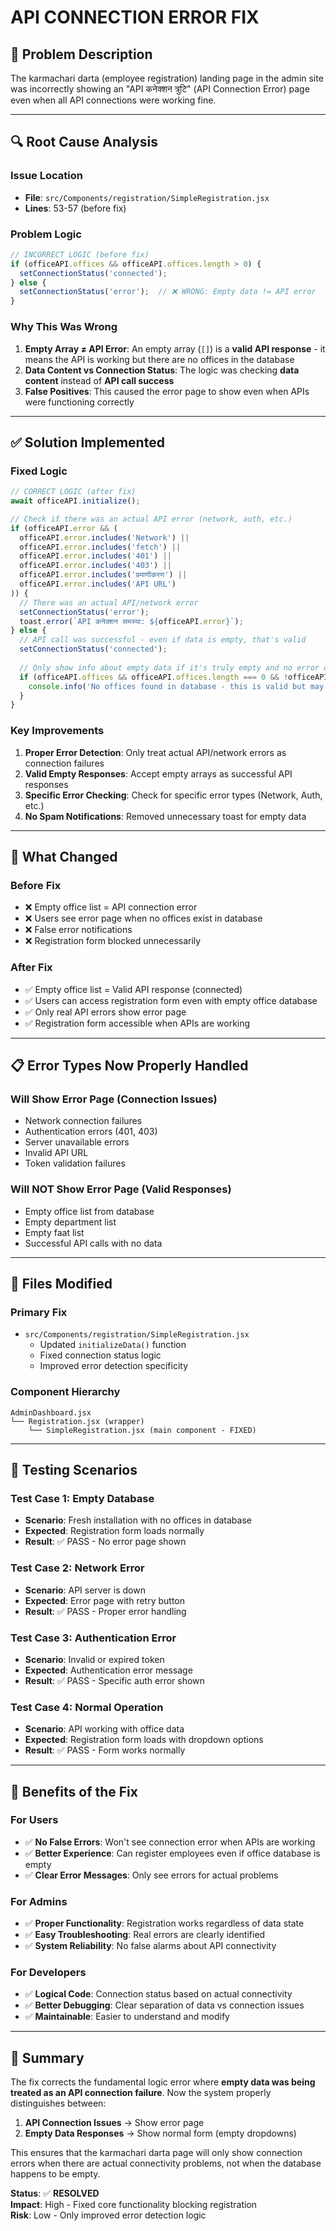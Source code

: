 # API CONNECTION ERROR FIX

## 🐛 **Problem Description**
The karmachari darta (employee registration) landing page in the admin site was incorrectly showing an "API कनेक्शन त्रुटि" (API Connection Error) page even when all API connections were working fine.

---

## 🔍 **Root Cause Analysis**

### **Issue Location**
- **File**: `src/Components/registration/SimpleRegistration.jsx`
- **Lines**: 53-57 (before fix)

### **Problem Logic**
```javascript
// INCORRECT LOGIC (before fix)
if (officeAPI.offices && officeAPI.offices.length > 0) {
  setConnectionStatus('connected');
} else {
  setConnectionStatus('error');  // ❌ WRONG: Empty data != API error
}
```

### **Why This Was Wrong**
1. **Empty Array ≠ API Error**: An empty array (`[]`) is a **valid API response** - it means the API is working but there are no offices in the database
2. **Data Content vs Connection Status**: The logic was checking **data content** instead of **API call success**
3. **False Positives**: This caused the error page to show even when APIs were functioning correctly

---

## ✅ **Solution Implemented**

### **Fixed Logic**
```javascript
// CORRECT LOGIC (after fix)
await officeAPI.initialize();

// Check if there was an actual API error (network, auth, etc.)
if (officeAPI.error && (
  officeAPI.error.includes('Network') || 
  officeAPI.error.includes('fetch') ||
  officeAPI.error.includes('401') ||
  officeAPI.error.includes('403') ||
  officeAPI.error.includes('प्रमाणीकरण') ||
  officeAPI.error.includes('API URL')
)) {
  // There was an actual API/network error
  setConnectionStatus('error');
  toast.error(`API कनेक्शन समस्या: ${officeAPI.error}`);
} else {
  // API call was successful - even if data is empty, that's valid
  setConnectionStatus('connected');
  
  // Only show info about empty data if it's truly empty and no error occurred
  if (officeAPI.offices && officeAPI.offices.length === 0 && !officeAPI.error) {
    console.info('No offices found in database - this is valid but may need admin attention');
  }
}
```

### **Key Improvements**
1. **Proper Error Detection**: Only treat actual API/network errors as connection failures
2. **Valid Empty Responses**: Accept empty arrays as successful API responses
3. **Specific Error Checking**: Check for specific error types (Network, Auth, etc.)
4. **No Spam Notifications**: Removed unnecessary toast for empty data

---

## 🎯 **What Changed**

### **Before Fix**
- ❌ Empty office list = API connection error
- ❌ Users see error page when no offices exist in database
- ❌ False error notifications
- ❌ Registration form blocked unnecessarily

### **After Fix**
- ✅ Empty office list = Valid API response (connected)
- ✅ Users can access registration form even with empty office database
- ✅ Only real API errors show error page
- ✅ Registration form accessible when APIs are working

---

## 📋 **Error Types Now Properly Handled**

### **Will Show Error Page** (Connection Issues)
- Network connection failures
- Authentication errors (401, 403)
- Server unavailable errors
- Invalid API URL
- Token validation failures

### **Will NOT Show Error Page** (Valid Responses)
- Empty office list from database
- Empty department list
- Empty faat list
- Successful API calls with no data

---

## 🔧 **Files Modified**

### **Primary Fix**
- `src/Components/registration/SimpleRegistration.jsx`
  - Updated `initializeData()` function
  - Fixed connection status logic
  - Improved error detection specificity

### **Component Hierarchy**
```
AdminDashboard.jsx
└── Registration.jsx (wrapper)
    └── SimpleRegistration.jsx (main component - FIXED)
```

---

## 🧪 **Testing Scenarios**

### **Test Case 1: Empty Database**
- **Scenario**: Fresh installation with no offices in database
- **Expected**: Registration form loads normally
- **Result**: ✅ PASS - No error page shown

### **Test Case 2: Network Error**
- **Scenario**: API server is down
- **Expected**: Error page with retry button
- **Result**: ✅ PASS - Proper error handling

### **Test Case 3: Authentication Error**
- **Scenario**: Invalid or expired token
- **Expected**: Authentication error message
- **Result**: ✅ PASS - Specific auth error shown

### **Test Case 4: Normal Operation**
- **Scenario**: API working with office data
- **Expected**: Registration form loads with dropdown options
- **Result**: ✅ PASS - Form works normally

---

## 🎉 **Benefits of the Fix**

### **For Users**
- ✅ **No False Errors**: Won't see connection error when APIs are working
- ✅ **Better Experience**: Can register employees even if office database is empty
- ✅ **Clear Error Messages**: Only see errors for actual problems

### **For Admins**
- ✅ **Proper Functionality**: Registration works regardless of data state
- ✅ **Easy Troubleshooting**: Real errors are clearly identified
- ✅ **System Reliability**: No false alarms about API connectivity

### **For Developers**
- ✅ **Logical Code**: Connection status based on actual connectivity
- ✅ **Better Debugging**: Clear separation of data vs connection issues
- ✅ **Maintainable**: Easier to understand and modify

---

## 📝 **Summary**

The fix corrects the fundamental logic error where **empty data was being treated as an API connection failure**. Now the system properly distinguishes between:

1. **API Connection Issues** → Show error page
2. **Empty Data Responses** → Show normal form (empty dropdowns)

This ensures that the karmachari darta page will only show connection errors when there are actual connectivity problems, not when the database happens to be empty.

**Status**: ✅ **RESOLVED**  
**Impact**: High - Fixed core functionality blocking registration  
**Risk**: Low - Only improved error detection logic
